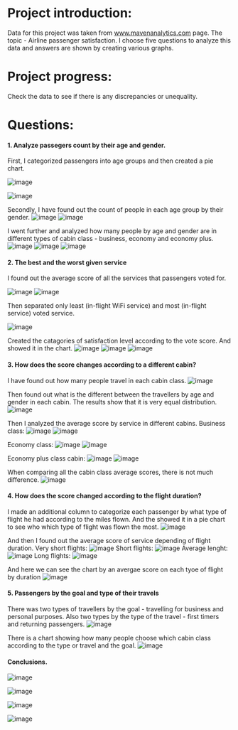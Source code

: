 # Project introduction:
Data for this project was taken from www.mavenanalytics.com page. The topic - Airline passenger satisfaction. I choose five questions to analyze this data and answers are shown by creating various graphs.

# Project progress:
Check the data to see if there is any discrepancies or unequality.

# Questions:
#### 1. Analyze passegers count by their age and gender.
   First, I categorized passengers into age groups and then created a pie chart.
   
   ![image](https://github.com/user-attachments/assets/0ca9b282-fb9c-4a15-84b9-c05981ff0f45)
   
![image](https://github.com/user-attachments/assets/1be4f17a-f341-41a5-a8f6-5e7e6aca10d2)

Secondly, I have found out the count of people in each age group by their gender.
![image](https://github.com/user-attachments/assets/6591ea28-ec2d-45ad-afd3-352a179550d2)
![image](https://github.com/user-attachments/assets/5b4019ad-ff74-48ff-a666-474ec6d85062)

I went further and analyzed how many people by age and gender are in different types of cabin class - business, economy and economy plus.
![image](https://github.com/user-attachments/assets/5aca9683-2a00-4f71-b3a8-eadf9e1bbe4e)
![image](https://github.com/user-attachments/assets/f2331315-cd64-49ed-8b8e-de20e2386d3d)
![image](https://github.com/user-attachments/assets/f2d180b5-a1b5-4e8f-a44c-7d4f15e01ba1)

#### 2. The best and the worst given service
   I found out the average score of all the services that passengers voted for.
   
   ![image](https://github.com/user-attachments/assets/13c0742a-6ec0-404c-80df-582f97125a18)
![image](https://github.com/user-attachments/assets/cfa2d2aa-c4f9-4bcc-b827-fa32df996a38)

Then separated only least (in-flight WiFi service) and most (in-flight service) voted service.

![image](https://github.com/user-attachments/assets/8dfed2d8-ddb5-4925-a017-1ba4505b96b2)

Created the catagories of satisfaction level according to the vote score. And showed it in the chart.
![image](https://github.com/user-attachments/assets/75528659-4895-4acb-820d-afd5cdf96460)
![image](https://github.com/user-attachments/assets/44ac3c1e-0878-43c9-a07a-75ce3a832bf5)
![image](https://github.com/user-attachments/assets/e89f70b6-98b5-49c1-9b43-ce61acaee104)

#### 3. How does the score changes according to a different cabin?
I have found out how many people travel in each cabin class.
![image](https://github.com/user-attachments/assets/246dbb2e-d9cd-4101-90bc-6fce35c9c5aa)

Then found out what is the different between the travellers by age and gender in each cabin. The results show that it is very equal distribution.
![image](https://github.com/user-attachments/assets/a1656927-46de-49eb-9b3c-24a58425bd51)

Then I analyzed the average score by service in different cabins. 
Business class:
![image](https://github.com/user-attachments/assets/35bfef12-3b28-42eb-af50-c37893430421)
![image](https://github.com/user-attachments/assets/0f30b998-32da-4c89-a0f9-692ea79f73e4)

Economy class:
![image](https://github.com/user-attachments/assets/b466eb70-c47c-4f12-af49-463430daa5bd)
![image](https://github.com/user-attachments/assets/18cb131c-26e1-430e-b52f-0496c1711739)

Economy plus class cabin:
![image](https://github.com/user-attachments/assets/91af05ad-be93-4784-8a63-98c8d5fda9b5)
![image](https://github.com/user-attachments/assets/34c6e097-86d6-49a8-a745-77d7f10db898)

When comparing all the cabin class average scores, there is not much difference.
![image](https://github.com/user-attachments/assets/26f34fb4-ee40-44c5-a757-9a27abb4f883)

#### 4. How does the score changed according to the flight duration?
I made an additional column to categorize each passenger by what type of flight he had according to the miles flown. And the showed it in a pie chart to see who which type of flight was flown the most. 
![image](https://github.com/user-attachments/assets/5c545496-5a89-4ef4-a9f3-3aa4964a7a0c)

And then I found out the average score of service depending of flight duration. 
Very short flights:
![image](https://github.com/user-attachments/assets/8c81bed0-54b7-4a0d-ba69-c73401e0906f)
Short flights:
![image](https://github.com/user-attachments/assets/b51765c2-ac56-488d-a3e5-66769bc4dbf2)
Average lenght:
![image](https://github.com/user-attachments/assets/71d3b3c8-6337-4802-afed-fdcae87d4c32)
Long flights:
![image](https://github.com/user-attachments/assets/0e8b2cea-0d61-498c-a1ef-e0755825b36b)

And here we can see the chart by an avergae score on each tyoe of flight by duration
![image](https://github.com/user-attachments/assets/0776ea92-3e97-42b8-b995-8fc25c8ba338)

#### 5. Passengers by the goal and type of their travels
There was two types of travellers by the goal - travelling for business and personal purposes. 
Also two types by the type of the travel - first timers and returning passengers.
![image](https://github.com/user-attachments/assets/ffd92ace-9571-4858-827c-bcbb5df97c9e)

There is a chart showing how many people choose which cabin class according to the type or travel and the goal. 
![image](https://github.com/user-attachments/assets/2b55800f-93a3-41bc-95ba-d016ffab4e8f)


#### Conclusions.
![image](https://github.com/user-attachments/assets/677f934c-b5b3-4010-b034-c5839ff3aec6)

![image](https://github.com/user-attachments/assets/c487d18a-e0ea-4430-b589-286168a7fa49)

![image](https://github.com/user-attachments/assets/260317a3-eeb6-46a1-84aa-71c7f372c40a)

![image](https://github.com/user-attachments/assets/03074aa9-11ec-436f-99c3-6f46528424b1)




